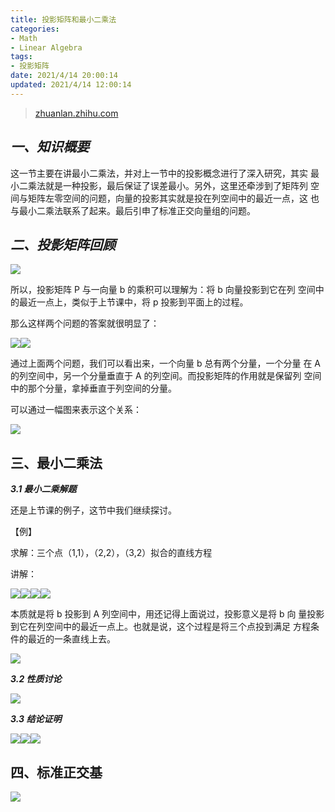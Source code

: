 ```yaml
---
title: 投影矩阵和最小二乘法
categories:
- Math
- Linear Algebra
tags:
- 投影矩阵
date: 2021/4/14 20:00:14
updated: 2021/4/14 12:00:14
---
```




> [zhuanlan.zhihu.com](https://zhuanlan.zhihu.com/p/30809762)

**_一、知识概要_**
------------

这一节主要在讲最小二乘法，并对上一节中的投影概念进行了深入研究，其实 最小二乘法就是一种投影，最后保证了误差最小。另外，这里还牵涉到了矩阵列 空间与矩阵左零空间的问题，向量的投影其实就是投在列空间中的最近一点，这 也与最小二乘法联系了起来。最后引申了标准正交向量组的问题。

**_二、投影矩阵回顾_**
--------------

![](https://pic3.zhimg.com/v2-2f6045cb8be7e35b2e71c25fad8fc862_r.jpg)

所以，投影矩阵 P 与一向量 b 的乘积可以理解为：将 b 向量投影到它在列 空间中的最近一点上，类似于上节课中，将 p 投影到平面上的过程。

那么这样两个问题的答案就很明显了：

![](https://pic4.zhimg.com/v2-e33f234c10d908197909a51fdad166bf_r.jpg)![](https://pic3.zhimg.com/v2-57574093010226a52130f66daf6e9d2e_r.jpg)

通过上面两个问题，我们可以看出来，一个向量 b 总有两个分量，一个分量 在 A 的列空间中，另一个分量垂直于 A 的列空间。而投影矩阵的作用就是保留列 空间中的那个分量，拿掉垂直于列空间的分量。

可以通过一幅图来表示这个关系：

![](https://pic3.zhimg.com/v2-30dcb7f1cf65106f876e531962705fc2_r.jpg)

三、最小二乘法
-------------

**_3.1 最小二乘解题_**

还是上节课的例子，这节中我们继续探讨。

【例】

求解：三个点（1,1），（2,2），（3,2）拟合的直线方程

讲解：

![](https://pic3.zhimg.com/v2-5dd2ebb46ccd0e310fe096041d704432_r.jpg)![](https://pic4.zhimg.com/v2-69031a01ce364550bbda5cef2885ed07_r.jpg)![](https://pic2.zhimg.com/v2-9ac109bed8029f8a629d005743ba0c21_r.jpg)![](https://pic2.zhimg.com/v2-943eb2247c3729d7fbf6e71c56b46ce9_r.jpg)

本质就是将 b 投影到 A 列空间中，用还记得上面说过，投影意义是将 b 向 量投影到它在列空间中的最近一点上。也就是说，这个过程是将三个点投到满足 方程条件的最近的一条直线上去。

![](https://pic2.zhimg.com/v2-990efab6623e8e75e071c8a7480708b1_r.jpg)

**_3.2 性质讨论_**

![](https://pic1.zhimg.com/v2-8f86a9ec5217cf713298f881a67b5064_r.jpg)

**_3.3 结论证明_**

![](https://pic2.zhimg.com/v2-3c56f3760ae50b9762e81d8f1f76e2d9_r.jpg)![](https://pic3.zhimg.com/v2-089083fc93c9e30090c29a0961fe5fde_r.jpg)![](https://pic3.zhimg.com/v2-36e7a67bd0f3bd688ea2fbb04e597026_r.jpg)

四、标准正交基
-------------

![](https://pic3.zhimg.com/v2-2e2a810fcbde0725e9462b9b772d32ae_r.jpg)
